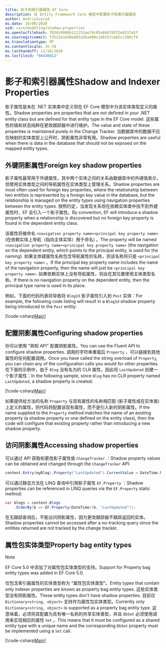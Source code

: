 ```yaml
---
title: 影子和索引器属性-EF Core
description: 在 Entity Framework Core 模型中配置影子和索引器属性
author: AndriySvyryd
ms.date: 10/09/2020
uid: core/modeling/shadow-properties
ms.openlocfilehash: f03dc000bb111253ae74c05a668703f2e6237a57
ms.sourcegitcommit: f3512e3a98e685a3ba409c1d0157ce85cc390cf4
ms.translationtype: MT
ms.contentlocale: zh-CN
ms.lasthandoff: 11/10/2020
ms.locfileid: "94430412"
---
```

# <a name="shadow-and-indexer-properties"></a><span data-ttu-id="5dc2e-103">影子和索引器属性</span><span class="sxs-lookup"><span data-stu-id="5dc2e-103">Shadow and Indexer Properties</span></span>

<span data-ttu-id="5dc2e-104">影子属性是未在 .NET 实体类中定义但在 EF Core 模型中为该实体类型定义的属性。</span><span class="sxs-lookup"><span data-stu-id="5dc2e-104">Shadow properties are properties that are not defined in your .NET entity class but are defined for that entity type in the EF Core model.</span></span> <span data-ttu-id="5dc2e-105">这些属性的值和状态纯粹在更改跟踪器中进行维护。</span><span class="sxs-lookup"><span data-stu-id="5dc2e-105">The value and state of these properties is maintained purely in the Change Tracker.</span></span> <span data-ttu-id="5dc2e-106">当数据库中的数据不应在映射的实体类型上公开时，阴影属性非常有用。</span><span class="sxs-lookup"><span data-stu-id="5dc2e-106">Shadow properties are useful when there is data in the database that should not be exposed on the mapped entity types.</span></span>

## <a name="foreign-key-shadow-properties"></a><span data-ttu-id="5dc2e-107">外键阴影属性</span><span class="sxs-lookup"><span data-stu-id="5dc2e-107">Foreign key shadow properties</span></span>

<span data-ttu-id="5dc2e-108">影子属性最常用于外键属性，其中两个实体之间的关系由数据库中的外键值表示，但使用实体类型之间的导航属性在实体类型上管理关系。</span><span class="sxs-lookup"><span data-stu-id="5dc2e-108">Shadow properties are most often used for foreign key properties, where the relationship between two entities is represented by a foreign key value in the database, but the relationship is managed on the entity types using navigation properties between the entity types.</span></span> <span data-ttu-id="5dc2e-109">按照约定，当发现关系但在依赖实体类中找不到外键属性时，EF 会引入一个影子属性。</span><span class="sxs-lookup"><span data-stu-id="5dc2e-109">By convention, EF will introduce a shadow property when a relationship is discovered but no foreign key property is found in the dependent entity class.</span></span>

<span data-ttu-id="5dc2e-110">该属性将被命名 `<navigation property name><principal key property name>` (在依赖实体上导航（指向主体实体）用于命名) 。</span><span class="sxs-lookup"><span data-stu-id="5dc2e-110">The property will be named `<navigation property name><principal key property name>` (the navigation on the dependent entity, which points to the principal entity, is used for the naming).</span></span> <span data-ttu-id="5dc2e-111">如果主体键属性名称包含导航属性的名称，则该名称将只是 `<principal key property name>` 。</span><span class="sxs-lookup"><span data-stu-id="5dc2e-111">If the principal key property name includes the name of the navigation property, then the name will just be `<principal key property name>`.</span></span> <span data-ttu-id="5dc2e-112">如果依赖实体上没有导航属性，则会在其位置使用主体类型名称。</span><span class="sxs-lookup"><span data-stu-id="5dc2e-112">If there is no navigation property on the dependent entity, then the principal type name is used in its place.</span></span>

<span data-ttu-id="5dc2e-113">例如，下面的代码列表将导致将 `BlogId` 影子属性引入到 `Post` 实体：</span><span class="sxs-lookup"><span data-stu-id="5dc2e-113">For example, the following code listing will result in a `BlogId` shadow property being introduced to the `Post` entity:</span></span>

[!code-csharp[Main](../../../samples/core/Modeling/Conventions/ShadowForeignKey.cs?name=Conventions&highlight=21-23)]

## <a name="configuring-shadow-properties"></a><span data-ttu-id="5dc2e-114">配置阴影属性</span><span class="sxs-lookup"><span data-stu-id="5dc2e-114">Configuring shadow properties</span></span>

<span data-ttu-id="5dc2e-115">你可以使用 "熟知 API" 配置阴影属性。</span><span class="sxs-lookup"><span data-stu-id="5dc2e-115">You can use the Fluent API to configure shadow properties.</span></span> <span data-ttu-id="5dc2e-116">调用的字符串重载后 `Property` ，可以链接到其他属性的任何配置调用。</span><span class="sxs-lookup"><span data-stu-id="5dc2e-116">Once you have called the string overload of `Property`, you can chain any of the configuration calls you would for other properties.</span></span> <span data-ttu-id="5dc2e-117">在下面的示例中，由于 `Blog` 没有名为的 CLR 属性，因此将 `LastUpdated` 创建一个影子属性：</span><span class="sxs-lookup"><span data-stu-id="5dc2e-117">In the following sample, since `Blog` has no CLR property named `LastUpdated`, a shadow property is created:</span></span>

[!code-csharp[Main](../../../samples/core/Modeling/FluentAPI/ShadowProperty.cs?name=ShadowProperty&highlight=8)]

<span data-ttu-id="5dc2e-118">如果提供给方法的名称 `Property` 与现有属性的名称相匹配 (影子属性或在实体类) 上定义的属性，则代码将配置该现有属性，而不是引入新的阴影属性。</span><span class="sxs-lookup"><span data-stu-id="5dc2e-118">If the name supplied to the `Property` method matches the name of an existing property (a shadow property or one defined on the entity class), then the code will configure that existing property rather than introducing a new shadow property.</span></span>

## <a name="accessing-shadow-properties"></a><span data-ttu-id="5dc2e-119">访问阴影属性</span><span class="sxs-lookup"><span data-stu-id="5dc2e-119">Accessing shadow properties</span></span>

<span data-ttu-id="5dc2e-120">可以通过 API 获取和更改影子属性值 `ChangeTracker` ：</span><span class="sxs-lookup"><span data-stu-id="5dc2e-120">Shadow property values can be obtained and changed through the `ChangeTracker` API:</span></span>

```csharp
context.Entry(myBlog).Property("LastUpdated").CurrentValue = DateTime.Now;
```

<span data-ttu-id="5dc2e-121">可以通过静态方法在 LINQ 查询中引用影子属性 `EF.Property` ：</span><span class="sxs-lookup"><span data-stu-id="5dc2e-121">Shadow properties can be referenced in LINQ queries via the `EF.Property` static method:</span></span>

```csharp
var blogs = context.Blogs
    .OrderBy(b => EF.Property<DateTime>(b, "LastUpdated"));
```

<span data-ttu-id="5dc2e-122">在无跟踪查询后，不能访问阴影属性，因为更改跟踪器不跟踪返回的实体。</span><span class="sxs-lookup"><span data-stu-id="5dc2e-122">Shadow properties cannot be accessed after a no-tracking query since the entities returned are not tracked by the change tracker.</span></span>

## <a name="property-bag-entity-types"></a><span data-ttu-id="5dc2e-123">属性包实体类型</span><span class="sxs-lookup"><span data-stu-id="5dc2e-123">Property bag entity types</span></span>

> [!NOTE]
> <span data-ttu-id="5dc2e-124">EF Core 5.0 中添加了对属性包实体类型的支持。</span><span class="sxs-lookup"><span data-stu-id="5dc2e-124">Support for Property bag entity types was added in EF Core 5.0.</span></span>

<span data-ttu-id="5dc2e-125">仅包含索引器属性的实体类型称为 "属性包实体类型"。</span><span class="sxs-lookup"><span data-stu-id="5dc2e-125">Entity types that contain only indexer properties are known as property bag entity types.</span></span> <span data-ttu-id="5dc2e-126">这些实体类型没有阴影属性。</span><span class="sxs-lookup"><span data-stu-id="5dc2e-126">These entity types don't have shadow properties.</span></span> <span data-ttu-id="5dc2e-127">目前仅 `Dictionary<string, object>` 支持作为属性包实体类型。</span><span class="sxs-lookup"><span data-stu-id="5dc2e-127">Currently only `Dictionary<string, object>` is supported as a property bag entity type.</span></span> <span data-ttu-id="5dc2e-128">这意味着，必须将其配置为具有唯一名称的共享实体类型，并且 `DbSet` 必须使用调用来实现相应的属性 `Set` 。</span><span class="sxs-lookup"><span data-stu-id="5dc2e-128">This means that it must be configured as a shared entity type with a unique name and the corresponding `DbSet` property must be implemented using a `Set` call.</span></span>

[!code-csharp[Main](../../../samples/core/Modeling/FluentAPI/SharedType.cs?name=SharedType&highlight=3,7)]
